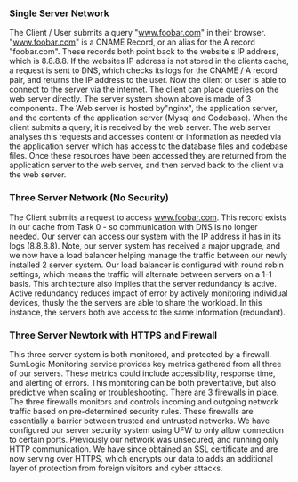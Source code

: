 ### Single Server Network

The Client / User submits a query "www.foobar.com" in their browser.  "www.foobar.com" is a CNAME Record, or an alias for the A record "foobar.com". These records both point back to the website's IP address, which is 8.8.8.8.  If the websites IP address is not stored in the clients cache, a request is sent to DNS, which checks its logs for the CNAME / A record pair, and returns the IP address to the user. Now the client or user is able to connect to the server via the internet.  The client can place queries on the web server directly.  The server system shown above is made of 3 components.  The Web server is hosted by"nginx", the application server, and the contents of the application server (Mysql and Codebase).  When the client submits a query, it is received by the web server. The web server analyses this requests and accesses content or information as needed via the application server which has access to the database files and codebase files.  Once these resources have been accessed they are returned from the application server to the web server, and then served back to the client via the web server.

### Three Server Network (No Security)

The Client submits a request to access www.foobar.com.  This record exists in our cache from Task 0 - so communication with DNS is no longer needed. Our server can access our system with the IP address it has in its logs (8.8.8.8). Note, our server system has received a major upgrade, and we now have a load balancer helping manage the traffic between our newly installed 2 server system. Our load balancer is configured with round robin settings, which means the traffic will alternate between servers on a 1-1 basis.  This architecture also implies that the server redundancy is active. Active redundancy reduces impact of error by actively monitoring individual devices, thusly the the servers are able to share the workload.  In this instance, the servers both ave access to the same information (redundant).

### Three Server Newtork with HTTPS and Firewall

This three server system is both monitored, and protected by a firewall.  SumLogic Monitoring service provides key metrics gathered from all three of our servers.  These metrics could include accessibility, response time, and alerting of errors. This monitoring can be both preventative, but also predictive when scaling or troubleshooting.   There are 3 firewalls in place. The three firewalls monitors and controls incoming and outgoing network traffic based on pre-determined security rules. These firewalls are essentially a barrier between trusted and untrusted networks. We have configured our server security system using UFW to only allow connection to certain ports.  Previously our network was unsecured, and running only HTTP communication.  We have since obtained an SSL certificate and are now serving over HTTPS, which encrypts our data to adds an additional layer of protection from foreign visitors and cyber attacks.   
